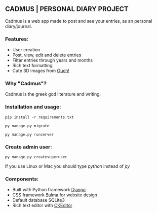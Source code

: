 ## CADMUS | PERSONAL DIARY PROJECT
Cadmus is a web app made to post and see your entries, as an personal diary/journal.

### Features:
- User creation
- Post, view, edit and delete entries
- Filter entries through years and months
- Rich text formatting
- Cute 3D images from [Ouch!][def3]

### Why "Cadmus"?
Cadmus is the greek god literature and writing.

### Installation and usage:
`pip install -r requirements.txt`

`py manage.py migrate`

`py manage.py runserver`

### Create admin user:
`py manage.py createsuperuser`

If you use Linux or Mac you should type <em>python</em> instead of <em>py</em>

### Components:
- Built with Python framework [Django][def]
- CSS framework [Bulma][def4] for website design
- Default database SQLite3
- Rich text editor with [CKEditor][def2]

[def]: https://www.djangoproject.
[def2]: https://ckeditor.com
[def3]: https://iconos8.es/illustrations
[def4]: https://bulma.io
